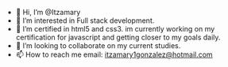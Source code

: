 - 👋 Hi, I’m @Itzamary
- 👀 I’m interested in Full stack development.
- 🌱 I’m certified in html5 and css3. im currently working on my certification for javascript and getting closer to my goals daily.
- 💞️ I’m looking to collaborate on my current studies.
- 📫 How to reach me email: itzamary1gonzalez@hotmail.com

<!---
Itzamary/Itzamary is a ✨ special ✨ repository becauseits `README.md` (this file) appears on your GitHub profile.
You can click the Preview link to take a look at your changes.
--->

